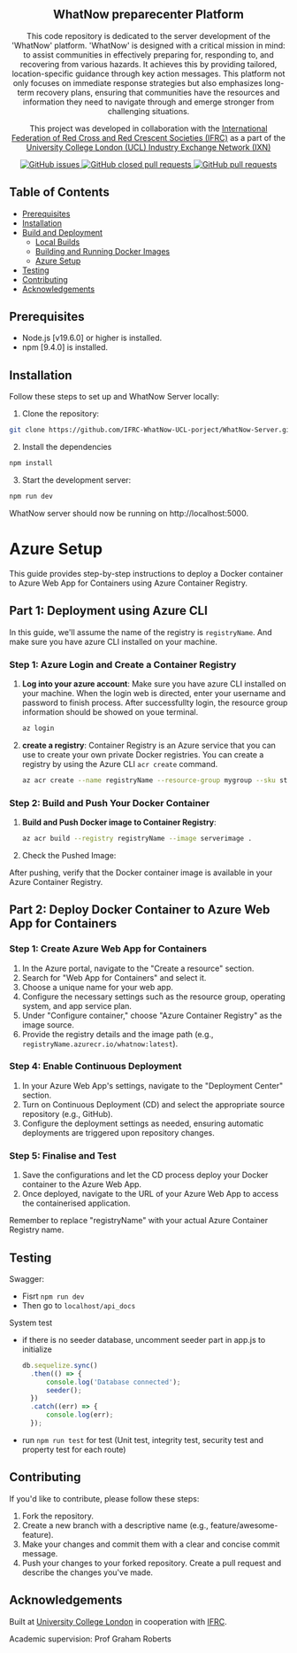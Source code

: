 <p align="center">

  <h2 align="center"> WhatNow preparecenter Platform </h2>
  <p align="center">
    This code repository is dedicated to the server development of the 'WhatNow' platform. 'WhatNow' is designed with a critical mission in mind: to assist communities in effectively preparing for, responding to, and recovering from various hazards. It achieves this by providing tailored, location-specific guidance through key action messages. This platform not only focuses on immediate response strategies but also emphasizes long-term recovery plans, ensuring that communities have the resources and information they need to navigate through and emerge stronger from challenging situations.
  </p>

<p align="center">
   This project was developed in collaboration with the <a href="https://www.ifrc.org/">International Federation of Red Cross and Red Crescent Societies (IFRC)</a> as a part of the <a href="https://www.ucl.ac.uk/computer-science/collaborate/ucl-industry-exchange-network-ucl-ixn">University College London (UCL) Industry Exchange Network (IXN)</a>
</p>

  <p align="center">
    <a href="https://github.com/IFRC-WhatNow-UCL-porject/WhatNow-Server/issues">
      <img alt="GitHub issues" src="https://img.shields.io/github/issues/IFRC-WhatNow-UCL-porject/WhatNow-Server">
    </a>
    <a href="https://github.com/IFRC-WhatNow-UCL-porject/WhatNow-Server/pulls">
      <img alt="GitHub closed pull requests" src="https://img.shields.io/github/issues-pr-closed/IFRC-WhatNow-UCL-porject/WhatNow-Server">
    </a>
     <a href="https://github.com/IFRC-WhatNow-UCL-porject/WhatNow-Server/pulls">
        <img alt="GitHub pull requests" src="https://img.shields.io/github/issues-pr/IFRC-WhatNow-UCL-porject/WhatNow-Server">
    </a>
  </p>
</p>

## Table of Contents

- [Prerequisites](#prerequisites)
- [Installation](#installation)
- [Build and Deployment](#build-and-deployment)
  - [Local Builds](#local-builds)
  - [Building and Running Docker Images](#building-and-running-the-docker-images)
  - [Azure Setup](#azure-setup)
- [Testing](#testing)
- [Contributing](#contributing)
- [Acknowledgements](#acknowledgements)

## Prerequisites

- Node.js [v19.6.0] or higher is installed.
- npm [9.4.0] is installed.

## Installation

Follow these steps to set up and WhatNow Server locally:

1. Clone the repository:

```bash
git clone https://github.com/IFRC-WhatNow-UCL-porject/WhatNow-Server.git
```

2. Install the dependencies

```bash
npm install
```

3. Start the development server:

```bash
npm run dev
```

WhatNow server should now be running on http://localhost:5000.

# Azure Setup

This guide provides step-by-step instructions to deploy a Docker container to Azure Web App for Containers using Azure Container Registry.

## Part 1: Deployment using Azure CLI

In this guide, we'll assume the name of the registry is `registryName`. And make sure you have azure CLI installed on your machine.

### Step 1: Azure Login and Create a Container Registry

1. **Log into your azure account**: Make sure you have azure CLI installed on your machine. When the login web is directed, enter your username and password to finish process. After successfullty login, the resource group information should be showed on youe terminal.

   ```bash
   az login
   ```

2. **create a registry**: Container Registry is an Azure service that you can use to create your own private Docker registries. You can create a registry by using the Azure CLI `acr create` command.

   ```bash
   az acr create --name registryName --resource-group mygroup --sku standard --admin-enabled true
   ```

### Step 2: Build and Push Your Docker Container

1. **Build and Push Docker image to Container Registry**:

   ```bash
   az acr build --registry registryName --image serverimage .
   ```

2. Check the Pushed Image:

After pushing, verify that the Docker container image is available in your Azure Container Registry.

## Part 2: Deploy Docker Container to Azure Web App for Containers

### Step 1: Create Azure Web App for Containers

1. In the Azure portal, navigate to the "Create a resource" section.
2. Search for "Web App for Containers" and select it.
3. Choose a unique name for your web app.
4. Configure the necessary settings such as the resource group, operating system, and app service plan.
5. Under "Configure container," choose "Azure Container Registry" as the image source.
6. Provide the registry details and the image path (e.g., `registryName.azurecr.io/whatnow:latest`).

### Step 4: Enable Continuous Deployment

1. In your Azure Web App's settings, navigate to the "Deployment Center" section.
2. Turn on Continuous Deployment (CD) and select the appropriate source repository (e.g., GitHub).
3. Configure the deployment settings as needed, ensuring automatic deployments are triggered upon repository changes.

### Step 5: Finalise and Test

1. Save the configurations and let the CD process deploy your Docker container to the Azure Web App.
2. Once deployed, navigate to the URL of your Azure Web App to access the containerised application.

Remember to replace "registryName" with your actual Azure Container Registry name.

## Testing

Swagger:

- Fisrt `npm run dev`
- Then go to `localhost/api_docs`

System test

- if there is no seeder database, uncomment seeder part in app.js to initialize
  ````javascript
  db.sequelize.sync()
    .then(() => {
        console.log('Database connected');
        seeder();
    })
    .catch((err) => {
        console.log(err);
    });
  ````
- run `npm run test` for test (Unit test, integrity test, security test and property test for each route)

## Contributing

If you'd like to contribute, please follow these steps:

1. Fork the repository.
2. Create a new branch with a descriptive name (e.g., feature/awesome-feature).
3. Make your changes and commit them with a clear and concise commit message.
4. Push your changes to your forked repository.
   Create a pull request and describe the changes you've made.

## Acknowledgements

Built at [University College London](https://www.ucl.ac.uk/) in cooperation with [IFRC](https://www.ifrc.org/).

Academic supervision: Prof Graham Roberts
